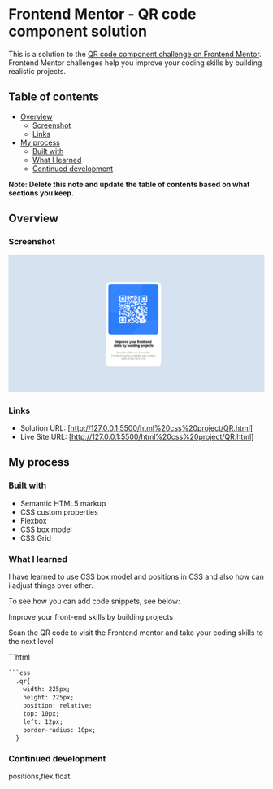 # Frontend Mentor - QR code component solution

This is a solution to the [QR code component challenge on Frontend Mentor](https://www.frontendmentor.io/challenges/qr-code-component-iux_sIO_H). Frontend Mentor challenges help you improve your coding skills by building realistic projects. 

## Table of contents

- [Overview](#overview)
  - [Screenshot](#screenshot)
  - [Links](#links)
- [My process](#my-process)
  - [Built with](#built-with)
  - [What I learned](#what-i-learned)
  - [Continued development](#continued-development)
  

**Note: Delete this note and update the table of contents based on what sections you keep.**

## Overview

### Screenshot

![](./images/Untitled.png)


### Links

- Solution URL: [http://127.0.0.1:5500/html%20css%20project/QR.html]
- Live Site URL: [http://127.0.0.1:5500/html%20css%20project/QR.html]

## My process

### Built with

- Semantic HTML5 markup
- CSS custom properties
- Flexbox
- CSS box model
- CSS Grid

### What I learned

I have learned to use CSS box model and positions in CSS and also how can i adjust things over other.

To see how you can add code snippets, see below:
 <div class="text">
        <p class="text1">Improve your front-end skills by building projects</p>
        <p class="text2">Scan the QR code to visit the Frontend mentor and take your coding skills to the next level</p>
    </div>
```html

```
```css
  .qr{
    width: 225px;
    height: 225px;
    position: relative;
    top: 10px;
    left: 12px;
    border-radius: 10px;
  }
```

### Continued development

positions,flex,float.

